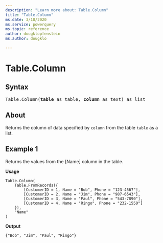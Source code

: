 ```yaml
---
description: "Learn more about: Table.Column"
title: "Table.Column"
ms.date: 3/10/2020
ms.service: powerquery
ms.topic: reference
author: dougklopfenstein
ms.author: dougklo

---
```

# Table.Column

## Syntax

<pre>
Table.Column(<b>table</b> as table, <b>column</b> as text) as list
</pre>
  
## About

Returns the column of data specified by `column` from the table `table` as a list.

## Example 1

Returns the values from the [Name] column in the table.

**Usage**

```powerquery-m
Table.Column(
    Table.FromRecords({
        [CustomerID = 1, Name = "Bob", Phone = "123-4567"],
        [CustomerID = 2, Name = "Jim", Phone = "987-6543"],
        [CustomerID = 3, Name = "Paul", Phone = "543-7890"],
        [CustomerID = 4, Name = "Ringo", Phone = "232-1550"]
    }),
    "Name"
)
```

**Output**

`{"Bob", "Jim", "Paul", "Ringo"}`
